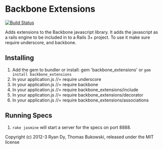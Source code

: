 # Backbone Extensions

[![Build Status](https://secure.travis-ci.org/rdy/backbone_extensions.png)](http://travis-ci.org/rdy/backbone_extensions)

Adds extensions to the Backbone javascript library. It adds the javascript as a rails engine to be included in to a Rails 3+ project. To use it make sure require underscore, and backbone.

## Installing

  1. Add the gem to bundler or install:  gem 'backbone_extensions' or `gem install backbone_extensions`
  2. In your application.js //= require underscore
  3. In your application.js //= require backbone
  4. In your application.js //= require backbone_extensions/include
  5. In your application.js //= require backbone_extensions/decorator
  6. In your application.js //= require backbone_extensions/associations

## Running Specs

  1. `rake jasmine` will start a server for the specs on port 8888.

Copyright (c) 2012-3 Ryan Dy, Thomas Bukowski, released under the MIT license
